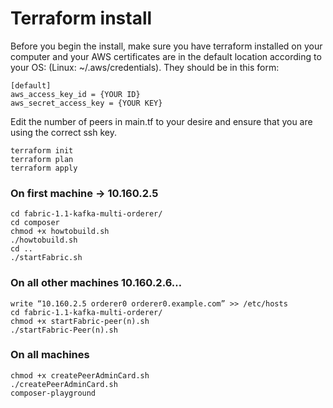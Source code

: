 # Terraform install

Before you begin the install, make sure you have terraform installed on your computer and your AWS certificates are in the default location according to your OS: (Linux: ~/.aws/credentials). They should be in this form:
```
[default]
aws_access_key_id = {YOUR ID}
aws_secret_access_key = {YOUR KEY}
```

Edit the number of peers in main.tf to your desire and ensure that you are using the correct ssh key.

```
terraform init
terraform plan
terraform apply
```
### On first machine → 10.160.2.5
```
cd fabric-1.1-kafka-multi-orderer/ 
cd composer
chmod +x howtobuild.sh
./howtobuild.sh
cd ..
./startFabric.sh
```

### On all other machines 10.160.2.6…
```
write “10.160.2.5 orderer0 orderer0.example.com” >> /etc/hosts
cd fabric-1.1-kafka-multi-orderer/
chmod +x startFabric-peer(n).sh
./startFabric-Peer(n).sh
```
### On all machines
```
chmod +x createPeerAdminCard.sh
./createPeerAdminCard.sh
composer-playground
```